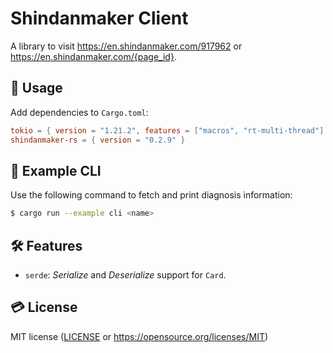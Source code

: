 # Shindanmaker Client

A library to visit https://en.shindanmaker.com/917962 or https://en.shindanmaker.com/{page_id}.

## 📔 Usage

Add dependencies to `Cargo.toml`:

```toml
tokio = { version = "1.21.2", features = ["macros", "rt-multi-thread"] }
shindanmaker-rs = { version = "0.2.9" }
```



## 🤖 Example CLI

Use the following command to fetch and print diagnosis information:

```bash
$ cargo run --example cli <name>
```



## 🛠  Features

- `serde`: *Serialize* and *Deserialize* support for `Card`.



## 💳 License

MIT license ([LICENSE](./LICENSE) or https://opensource.org/licenses/MIT)
